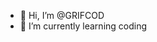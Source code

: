 - 👋 Hi, I’m @GRIFCOD
- 🌱 I’m currently learning coding

<!---
GRIFCOD/GRIFCOD is a ✨ special ✨ repository because its `README.md` (this file) appears on your GitHub profile.
You can click the Preview link to take a look at your changes.
--->
